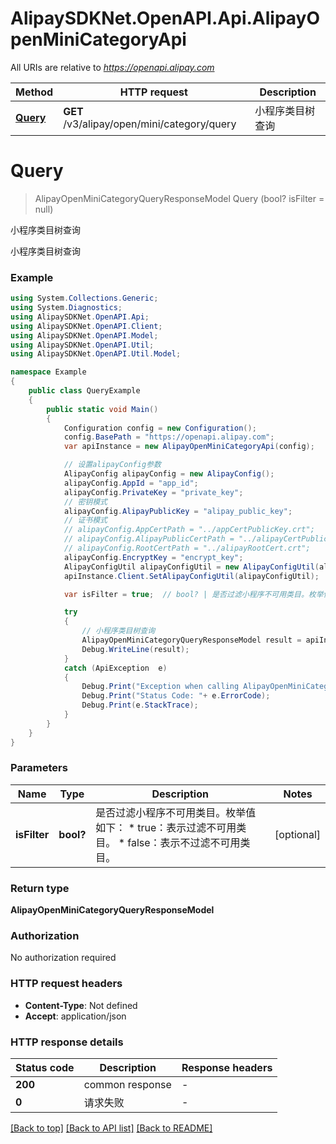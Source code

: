 # AlipaySDKNet.OpenAPI.Api.AlipayOpenMiniCategoryApi

All URIs are relative to *https://openapi.alipay.com*

Method | HTTP request | Description
------------- | ------------- | -------------
[**Query**](AlipayOpenMiniCategoryApi.md#query) | **GET** /v3/alipay/open/mini/category/query | 小程序类目树查询


<a name="query"></a>
# **Query**
> AlipayOpenMiniCategoryQueryResponseModel Query (bool? isFilter = null)

小程序类目树查询

小程序类目树查询

### Example
```csharp
using System.Collections.Generic;
using System.Diagnostics;
using AlipaySDKNet.OpenAPI.Api;
using AlipaySDKNet.OpenAPI.Client;
using AlipaySDKNet.OpenAPI.Model;
using AlipaySDKNet.OpenAPI.Util;
using AlipaySDKNet.OpenAPI.Util.Model;

namespace Example
{
    public class QueryExample
    {
        public static void Main()
        {
            Configuration config = new Configuration();
            config.BasePath = "https://openapi.alipay.com";
            var apiInstance = new AlipayOpenMiniCategoryApi(config);

            // 设置alipayConfig参数
            AlipayConfig alipayConfig = new AlipayConfig();
            alipayConfig.AppId = "app_id";
            alipayConfig.PrivateKey = "private_key";
            // 密钥模式
            alipayConfig.AlipayPublicKey = "alipay_public_key";
            // 证书模式
            // alipayConfig.AppCertPath = "../appCertPublicKey.crt";
            // alipayConfig.AlipayPublicCertPath = "../alipayCertPublicKey_RSA2.crt";
            // alipayConfig.RootCertPath = "../alipayRootCert.crt";
            alipayConfig.EncryptKey = "encrypt_key";
            AlipayConfigUtil alipayConfigUtil = new AlipayConfigUtil(alipayConfig);
            apiInstance.Client.SetAlipayConfigUtil(alipayConfigUtil);

            var isFilter = true;  // bool? | 是否过滤小程序不可用类目。枚举值如下： * true：表示过滤不可用类目。 * false：表示不过滤不可用类目。 (optional) 

            try
            {
                // 小程序类目树查询
                AlipayOpenMiniCategoryQueryResponseModel result = apiInstance.Query(isFilter);
                Debug.WriteLine(result);
            }
            catch (ApiException  e)
            {
                Debug.Print("Exception when calling AlipayOpenMiniCategoryApi.Query: " + e.Message );
                Debug.Print("Status Code: "+ e.ErrorCode);
                Debug.Print(e.StackTrace);
            }
        }
    }
}
```

### Parameters

Name | Type | Description  | Notes
------------- | ------------- | ------------- | -------------
 **isFilter** | **bool?**| 是否过滤小程序不可用类目。枚举值如下： * true：表示过滤不可用类目。 * false：表示不过滤不可用类目。 | [optional] 

### Return type

**AlipayOpenMiniCategoryQueryResponseModel**

### Authorization

No authorization required

### HTTP request headers

 - **Content-Type**: Not defined
 - **Accept**: application/json


### HTTP response details
| Status code | Description | Response headers |
|-------------|-------------|------------------|
| **200** | common response |  -  |
| **0** | 请求失败 |  -  |

[[Back to top]](#) [[Back to API list]](../README.md#documentation-for-api-endpoints) [[Back to README]](../README.md)

